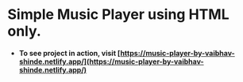 # Simple Music Player using HTML only.

- **To see project in action, visit [https://music-player-by-vaibhav-shinde.netlify.app/](https://music-player-by-vaibhav-shinde.netlify.app/)**
